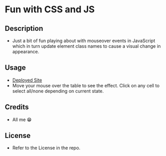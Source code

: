 # Fun with CSS and JS

## Description
- Just a bit of fun playing about with mouseover events in JavaScript which in turn update element class names to cause a visual change in appearance.

## Usage
- [Deployed Site]()
- Move your mouse over the table to see the effect. Click on any cell to select all/none depending on current state.

## Credits
- All me 😁

## License
- Refer to the License in the repo.
